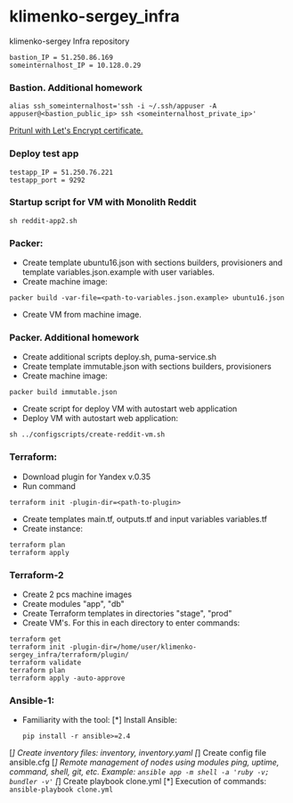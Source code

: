 # klimenko-sergey_infra
klimenko-sergey Infra repository

```
bastion_IP = 51.250.86.169
someinternalhost_IP = 10.128.0.29
```

### Bastion. Additional homework

```
alias ssh_someinternalhost='ssh -i ~/.ssh/appuser -A appuser@<bastion_public_ip> ssh <someinternalhost_private_ip>'
```
[Pritunl with Let's Encrypt certificate.](https://51.250.86.169.sslip.io)

### Deploy test app
```
testapp_IP = 51.250.76.221
testapp_port = 9292
```
### Startup script for VM with Monolith Reddit
```
sh reddit-app2.sh
```
### Packer:

 * Create template ubuntu16.json with sections builders, provisioners and template variables.json.example with user variables.
 * Create machine image:
```
packer build -var-file=<path-to-variables.json.example> ubuntu16.json
```
 * Create VM from machine image.

### Packer. Additional homework
 * Create additional scripts deploy.sh, puma-service.sh
 * Create template immutable.json with sections builders, provisioners
 * Create machine image:
```
packer build immutable.json
```
 * Create script for deploy VM with autostart web application
 * Deploy VM with autostart web application:
```
sh ../configscripts/create-reddit-vm.sh
```
### Terraform:
 * Download plugin for Yandex v.0.35
 * Run command
```
terraform init -plugin-dir=<path-to-plugin>
```
 * Create templates main.tf, outputs.tf and input variables variables.tf
 * Create instance:
```
terraform plan
terraform apply
```
### Terraform-2
 * Create 2 pcs machine images
 * Create modules "app", "db"
 * Create Terraform templates in directories "stage", "prod"
 * Create VM's. For this in each directory to enter commands:
```
terraform get
terraform init -plugin-dir=/home/user/klimenko-sergey_infra/terraform/plugin/
terraform validate
terraform plan
terraform apply -auto-approve
```
### Ansible-1:
 * Familiarity with the tool:
  [*] Install Ansible:
      ```
      pip install -r ansible>=2.4
      ```
  [*] Create inventory files: inventory, inventory.yaml
  [*] Create config file ansible.cfg
  [*] Remote management of nodes using modules ping, uptime, command, shell, git, etc. Example:
      ```
      ansible app -m shell -a 'ruby -v; bundler -v'
      ```
  [*] Create playbook clone.yml
  [*] Execution of commands:
      ```
      ansible-playbook clone.yml
      ```
